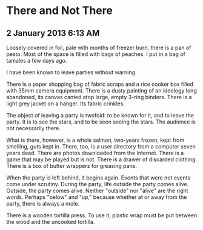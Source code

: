 # There and Not There
## 2 January 2013 6:13 AM

Loosely covered in foil, pale with months of freezer burn, there is a pan of pesto. Most of the space is filled with bags of peaches. I put in a bag of tamales a few days ago.

I have been known to leave parties without warning.

There is a paper shopping bag of fabric scraps and a rice cooker box filled with 35mm camera equipment. There is a dusty painting of an ideology long abandoned, its canvas canted atop large, empty 3-ring binders. There is a light grey jacket on a hanger. Its fabric crinkles.

The object of leaving a party is twofold: to be known for it, and to leave the party. It is to see the stars, and to be seen seeing the stars. The audience is not necessarily there.

What is there, however, is a whole salmon, two-years frozen, kept from smelling, guts kept in. There, too, is a user directory from a computer seven years dead. There are photos downloaded from the Internet. There is a game that may be played but is not. There is a drawer of discarded clothing. There is a box of butter wrappers for greasing pans.

When the party is left behind, it begins again. Events that were not events come under scrutiny. During the party, life outside the party comes alive. Outside, the party comes alive. Neither "outside" nor "alive" are the right words. Perhaps "below" and "up," because whether at or away from the party, there is always a mole.

There is a wooden tortilla press. To use it, plastic wrap must be put between the wood and the uncooked tortilla.